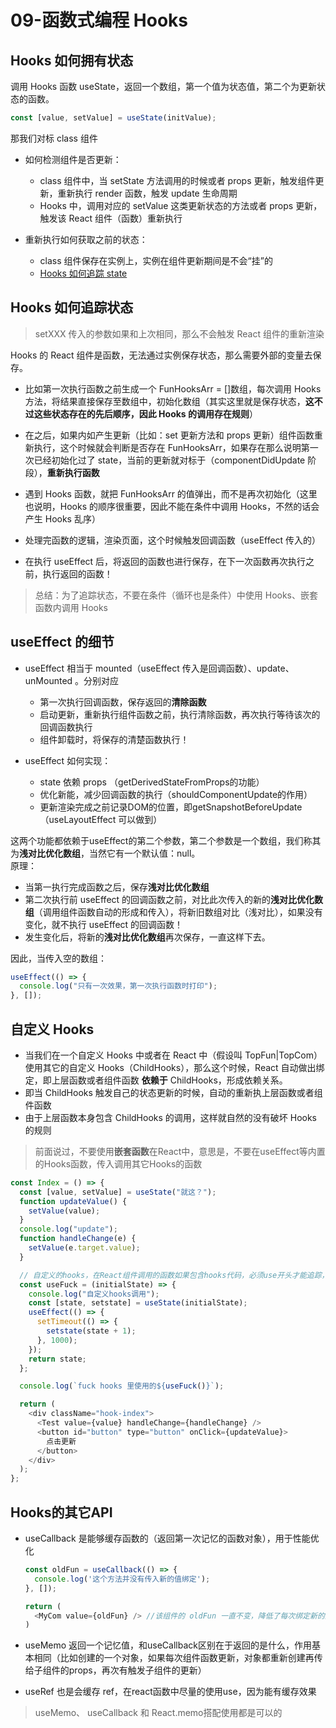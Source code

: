 # 09-函数式编程 Hooks

## Hooks 如何拥有状态

调用 Hooks 函数 useState，返回一个数组，第一个值为状态值，第二个为更新状态的函数。

```javascript
const [value, setValue] = useState(initValue);
```

那我们对标 class 组件

- 如何检测组件是否更新：

  - class 组件中，当 setState 方法调用的时候或者 props 更新，触发组件更新，重新执行 render 函数，触发 update 生命周期
  - Hooks 中，调用对应的 setValue 这类更新状态的方法或者 props 更新，触发该 React 组件（函数）重新执行

- 重新执行如何获取之前的状态：
  - class 组件保存在实例上，实例在组件更新期间是不会“挂”的
  - [Hooks 如何追踪 state](https://react.docschina.org/docs/hooks-rules.html#explanation)

## Hooks 如何追踪状态

> setXXX 传入的参数如果和上次相同，那么不会触发 React 组件的重新渲染

Hooks 的 React 组件是函数，无法通过实例保存状态，那么需要外部的变量去保存。

- 比如第一次执行函数之前生成一个 FunHooksArr = []数组，每次调用 Hooks 方法，将结果直接保存至数组中，初始化数组（其实这里就是保存状态，**这不过这些状态存在的先后顺序，因此 Hooks 的调用存在规则**）
- 在之后，如果内如产生更新（比如：set 更新方法和 props 更新）组件函数重新执行，这个时候就会判断是否存在 FunHooksArr，如果存在那么说明第一次已经初始化过了 state，当前的更新就对标于（componentDidUpdate 阶段），**重新执行函数**
- 遇到 Hooks 函数，就把 FunHooksArr 的值弹出，而不是再次初始化（这里也说明，Hooks 的顺序很重要，因此不能在条件中调用 Hooks，不然的话会产生 Hooks 乱序）

- 处理完函数的逻辑，渲染页面，这个时候触发回调函数（useEffect 传入的）

- 在执行 useEffect 后，将返回的函数也进行保存，在下一次函数再次执行之前，执行返回的函数！

> 总结：为了追踪状态，不要在条件（循环也是条件）中使用 Hooks、嵌套函数内调用 Hooks

## useEffect 的细节

- useEffect 相当于 mounted（useEffect 传入是回调函数）、update、unMounted 。分别对应

  - 第一次执行回调函数，保存返回的**清除函数**
  - 启动更新，重新执行组件函数之前，执行清除函数，再次执行等待该次的回调函数执行
  - 组件卸载时，将保存的清楚函数执行！

- useEffect 如何实现：
  - state 依赖 props （getDerivedStateFromProps的功能）
  - 优化新能，减少回调函数的执行（shouldComponentUpdate的作用）
  - 更新渲染完成之前记录DOM的位置，即getSnapshotBeforeUpdate （useLayoutEffect 可以做到）
    
这两个功能都依赖于useEffect的第二个参数，第二个参数是一个数组，我们称其为**浅对比优化数组**，当然它有一个默认值：null。   
原理：

- 当第一执行完成函数之后，保存**浅对比优化数组**
- 第二次执行前 useEffect 的回调函数之前，对比此次传入的新的**浅对比优化数组**（调用组件函数自动的形成和传入），将新旧数组对比（浅对比），如果没有变化，就不执行 useEffect 的回调函数！
- 发生变化后，将新的**浅对比优化数组**再次保存，一直这样下去。

因此，当传入空的数组：

```javascript
useEffect(() => {
  console.log("只有一次效果，第一次执行函数时打印");
}, []);
```

## 自定义 Hooks

- 当我们在一个自定义 Hooks 中或者在 React 中（假设叫 TopFun|TopCom）使用其它的自定义 Hooks（ChildHooks），那么这个时候，React 自动做出绑定，即上层函数或者组件函数 **依赖于** ChildHooks，形成依赖关系。
- 即当 ChildHooks 触发自己的状态更新的时候，自动的重新执上层函数或者组件函数
- 由于上层函数本身包含 ChildHooks 的调用，这样就自然的没有破坏 Hooks 的规则

> 前面说过，不要使用**嵌套函数**在React中，意思是，不要在useEffect等内置的Hooks函数，传入调用其它Hooks的函数

```javascript
const Index = () => {
  const [value, setValue] = useState("就这？");
  function updateValue() {
    setValue(value);
  }
  console.log("update");
  function handleChange(e) {
    setValue(e.target.value);
  }

  // 自定义的hooks，在React组件调用的函数如果包含hooks代码，必须use开头才能追踪，并建立依赖关系
  const useFuck = (initialState) => {
    console.log("自定义hooks调用");
    const [state, setstate] = useState(initialState);
    useEffect(() => {
      setTimeout(() => {
        setstate(state + 1);
      }, 1000);
    });
    return state;
  };

  console.log(`fuck hooks 里使用的${useFuck()}`);

  return (
    <div className="hook-index">
      <Test value={value} handleChange={handleChange} />
      <button id="button" type="button" onClick={updateValue}>
        点击更新
      </button>
    </div>
  );
};
```

## Hooks的其它API

- useCallback 是能够缓存函数的（返回第一次记忆的函数对象），用于性能优化

    ```javascript
    const oldFun = useCallback(() => {
      console.log('这个方法并没有传入新的值绑定');
    }, []);

    return (
      <MyCom value={oldFun} /> //该组件的 oldFun 一直不变，降低了每次绑定新的回调函数的开销
    )
    ```
- useMemo 返回一个记忆值，和useCallback区别在于返回的是什么，作用基本相同（比如创建的一个对象，如果每次组件函数更新，对象都重新创建再传给子组件的props，再次有触发子组件的更新）

- useRef 也是会缓存 ref，在react函数中尽量的使用use，因为能有缓存效果

> useMemo、 useCallback 和 React.memo搭配使用都是可以的
